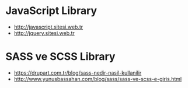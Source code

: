# JavaScript Library

- http://javascript.sitesi.web.tr
- http://jquery.sitesi.web.tr

# SASS ve SCSS Library
- https://drupart.com.tr/blog/sass-nedir-nasil-kullanilir
- http://www.yunusbassahan.com/blog/sass/sass-ve-scss-e-giris.html
